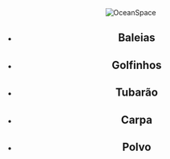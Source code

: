 <!DOCTYPE html>
<html>
<head>
    <meta charset='utf-8'>
    <meta http-equiv='X-UA-Compatible' content='IE=edge'>
    <title>Page Title</Title></header></title>
    <meta name='viewport' content='width=device-width, initial-scale=1'>
    <link rel='stylesheet' type='text/css' media='screen' href='main.css'>
    <script src='main.js'></script>
</head>
<body>
    <header class="cabeçalho">
        <div class="logo">
            <img src="" alt="OceanSpace">
        </div>
    <div class="menus">
        <ul class="lita">
           <li><h2>Baleias</h2></li>
           <li><h2>Golfinhos</h2></li>
           <li><h2>Tubarão</h2></li>  
           <li><h2>Carpa</h2></li>
           <li><h2>Polvo</h2></li>
       </ul>
    </div>    
    </header>
</body>
</html>
